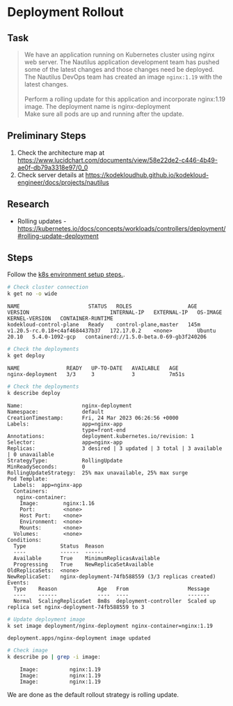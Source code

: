 # Deployment Rollout

## Task

> We have an application running on Kubernetes cluster using nginx web server. The Nautilus application development team has pushed some of the latest changes and those changes need be deployed. The Nautilus DevOps team has created an image `nginx:1.19` with the latest changes.<br><br>Perform a rolling update for this application and incorporate nginx:1.19 image. The deployment name is nginx-deployment<br>Make sure all pods are up and running after the update.

## Preliminary Steps

1. Check the architecture map at <https://www.lucidchart.com/documents/view/58e22de2-c446-4b49-ae0f-db79a3318e97/0_0>
2. Check server details at <https://kodekloudhub.github.io/kodekloud-engineer/docs/projects/nautilus>

## Research

* Rolling updates - https://kubernetes.io/docs/concepts/workloads/controllers/deployment/#rolling-update-deployment

## Steps

Follow the [k8s environment setup steps.](setup-k8s-env.md).

```bash
# Check cluster connection
k get no -o wide
```

```
NAME                      STATUS   ROLES                  AGE    VERSION                          INTERNAL-IP   EXTERNAL-IP   OS-IMAGE       KERNEL-VERSION   CONTAINER-RUNTIME
kodekloud-control-plane   Ready    control-plane,master   145m   v1.20.5-rc.0.18+c4af4684437b37   172.17.0.2    <none>        Ubuntu 20.10   5.4.0-1092-gcp   containerd://1.5.0-beta.0-69-gb3f240206
```

```bash
# Check the deployments
k get deploy
```

```
NAME               READY   UP-TO-DATE   AVAILABLE   AGE
nginx-deployment   3/3     3            3           7m51s
```

```bash
# Check the deployments
k describe deploy
```

```
Name:                   nginx-deployment
Namespace:              default
CreationTimestamp:      Fri, 24 Mar 2023 06:26:56 +0000
Labels:                 app=nginx-app
                        type=front-end
Annotations:            deployment.kubernetes.io/revision: 1
Selector:               app=nginx-app
Replicas:               3 desired | 3 updated | 3 total | 3 available | 0 unavailable
StrategyType:           RollingUpdate
MinReadySeconds:        0
RollingUpdateStrategy:  25% max unavailable, 25% max surge
Pod Template:
  Labels:  app=nginx-app
  Containers:
   nginx-container:
    Image:        nginx:1.16
    Port:         <none>
    Host Port:    <none>
    Environment:  <none>
    Mounts:       <none>
  Volumes:        <none>
Conditions:
  Type           Status  Reason
  ----           ------  ------
  Available      True    MinimumReplicasAvailable
  Progressing    True    NewReplicaSetAvailable
OldReplicaSets:  <none>
NewReplicaSet:   nginx-deployment-74fb588559 (3/3 replicas created)
Events:
  Type    Reason             Age   From                   Message
  ----    ------             ----  ----                   -------
  Normal  ScalingReplicaSet  8m8s  deployment-controller  Scaled up replica set nginx-deployment-74fb588559 to 3
```

```bash
# Update deployment image
k set image deployment/nginx-deployment nginx-container=nginx:1.19
```

```
deployment.apps/nginx-deployment image updated
```

```bash
# Check image
k describe po | grep -i image:
```

```
    Image:          nginx:1.19
    Image:          nginx:1.19
    Image:          nginx:1.19
```

We are done as the default rollout strategy is rolling update.
